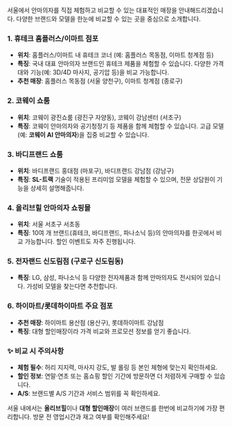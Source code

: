 서울에서 안마의자를 직접 체험하고 비교할 수 있는 대표적인 매장을 안내해드리겠습니다. 다양한 브랜드와 모델을 한눈에 비교할 수 있는 곳을 중심으로 소개합니다.

### 1. **휴테크 홈플러스/이마트 점포**  
   - **위치**: 홈플러스/이마트 내 휴테크 코너 (예: 홈플러스 목동점, 이마트 청계점 등)  
   - **특징**: 국내 대표 안마의자 브랜드인 휴테크 제품을 체험할 수 있습니다. 다양한 가격대와 기능(예: 3D/4D 마사지, 공기압 등)을 비교 가능합니다.  
   - **추천 매장**: 홈플러스 목동점 (서울 양천구), 이마트 청계점 (종로구)  

### 2. **코웨이 쇼룸**  
   - **위치**: 코웨이 광진쇼룸 (광진구 자양동), 코웨이 강남센터 (서초구)  
   - **특징**: 코웨이 안마의자와 공기청정기 등 제품을 함께 체험할 수 있습니다. 고급 모델(예: **코웨이 AI 안마의자**)을 집중 비교할 수 있습니다.  

### 3. **바디프랜드 쇼룸**  
   - **위치**: 바디프랜드 홍대점 (마포구), 바디프랜드 강남점 (강남구)  
   - **특징**: **SL-트랙** 기술이 적용된 프리미엄 모델을 체험할 수 있으며, 전문 상담원이 기능을 상세히 설명해줍니다.  

### 4. **올리브힐 안마의자 쇼핑몰**  
   - **위치**: 서울 서초구 서초동  
   - **특징**: 10여 개 브랜드(휴테크, 바디프랜드, 파나소닉 등)의 안마의자를 한곳에서 비교 가능합니다. 할인 이벤트도 자주 진행됩니다.  

### 5. **전자랜드 신도림점** (구로구 신도림동)  
   - **특징**: LG, 삼성, 파나소닉 등 다양한 전자제품과 함께 안마의자도 전시되어 있습니다. 가성비 모델을 찾는다면 추천합니다.  

### 6. **하이마트/롯데하이마트 주요 점포**  
   - **추천 매장**: 하이마트 용산점 (용산구), 롯데하이마트 강남점  
   - **특징**: 대형 할인매장이라 가격 비교와 프로모션 정보를 얻기 좋습니다.  

### ✨ **비교 시 주의사항**  
- **체험 필수**: 허리 지지력, 마사지 강도, 발 롤링 등 본인 체형에 맞는지 확인하세요.  
- **할인 정보**: 연말·연초 또는 홈쇼핑 할인 기간에 방문하면 더 저렴하게 구매할 수 있습니다.  
- **A/S**: 브랜드별 A/S 기간과 서비스 범위를 꼭 확인하세요.  

서울 내에서는 **올리브힐**이나 **대형 할인매장**이 여러 브랜드를 한번에 비교하기에 가장 편리합니다. 방문 전 영업시간과 재고 여부를 확인해주세요!